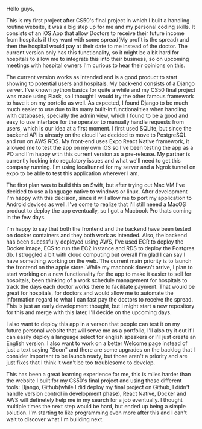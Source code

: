 Hello guys,

This is my first project after CS50's final project in which I built a handling routine website, it was a big step up for me and my personal coding skills. It consists of an iOS App that allow Doctors to receive their future income from hospitals if they want with some spread(My profit is the spread) and then the hospital would pay at their date to me instead of the doctor. The current version only has this functionality, so it might be a bit hard for hospitals to allow me to integrate this into their business, so on upcoming meetings with hospital owners I'm curious to hear their opinions on this.

The current version works as intended and is a good product to start showing to potential users and hospitals. My back-end consists of a Django server. I've known python basics for quite a while and my CS50 final project was made using Flask, so I thought I would try the other famous framework to have it on my portolio as well. As expected, I found Django to be much much easier to use due to its many built-in functionalities when handling with databases, specially the admin view, which I found to be a good and easy to use interface for the operator to manually handle requests from users, which is our idea at a first moment. I first used SQLite, but since the backend API is already on the cloud I've decided to move to PostgreSQL and run on AWS RDS. My front-end uses Expo React Native framework, it allowed me to test the app on my own iOS so I've been testing the app as a PO and I'm happy with this current version as a pre-release. My partner is currently looking into regulatory issues and what we'll need to get this company running. I'm using localtunnel for my server and a Ngrok tunnel on expo to be able to test this application wherever I am.

The first plan was to build this on Swift, but after trying out Mac VM I've decided to use a language native to windows or linux. After development I'm happy with this decision, since it will allow me to port my application to Android devices as well. I've come to realize that I'll still neeed a MacOS product to deploy the app eventually, so I got a Macbook Pro thats coming in the few days.

I'm happy to say that both the frontend and the backend have been tested on docker containers and they both work as intended. Also, the backend has been sucessfully deployed using AWS, I've used ECR to deploy the Docker image, ECS to run the EC2 instance and RDS to deploy the Postgres db. I struggled a bit with cloud computing but overall I'm glad I can say I have something working on the web. The current main priority is to launch the frontend on the apple store. While my macbook doesn't arrive, I plan to start working on a new functionality for the app to make it easier to sell for hospitals, been thinking of a work schedule management for hospitals to track the days each doctor works there to facilitate payment. That would be great for hospitals, for doctors and would allow me to automate the information regard to what I can fast pay the doctors to receive the spread. This is just an early development thought, but I might start a new repository for this and merge with this later, I'll decide on the upcoming days.

I also want to deploy this app in a verson that people can test it on my future personal website that will serve me as a portfolio, I'll also try it out if I can easily deploy a language select for english speakers or I'll just create an English version. I also want to work on a better Welcome page instead of just a text saying "Soon" and there are some upgrades on the backlog that I consider important to be launch ready, but those aren't a priority and are just fixes that I think it won't be too troublesome to develop.

This has been a great learning experience for me, this is miles harder than the website I built for my CS50's final project and using those different tools: Django, Github(while I did deploy my final project on Github, I didn't handle version control in development phase), React Native, Docker and AWS will definetely help me in my search for a job eventually. I thought multiple times the next step would be hard, but ended up being a simple solution. I'm starting to like programming even more after this and I can't wait to discover what I'm building next.